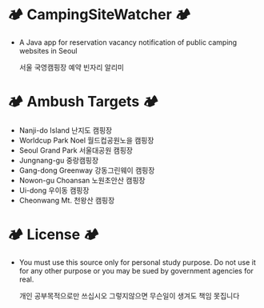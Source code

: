 # 🏕️ CampingSiteWatcher 🏕️
- A Java app for reservation vacancy notification of public camping websites in Seoul

  서울 국영캠핑장 예약 빈자리 알리미

# 🏕️ Ambush Targets 🏕️
- Nanji-do Island 난지도 캠핑장
- Worldcup Park Noel 월드컵공원노을 캠핑장
- Seoul Grand Park 서울대공원 캠핑장
- Jungnang-gu 중랑캠핑장
- Gang-dong Greenway 강동그린웨이 캠핑장
- Nowon-gu Choansan 노원초안산 캠핑장
- Ui-dong 우이동 캠핑장
- Cheonwang Mt. 천왕산 캠핑장

# 🏕️ License 🏕️
- You must use this source only for personal study purpose. Do not use it for any other purpose or you may be sued by government agencies for real.

  개인 공부목적으로만 쓰십시오 그렇지않으면 무슨일이 생겨도 책임 못집니다
